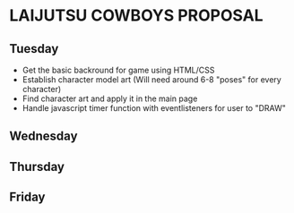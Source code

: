 # LAIJUTSU COWBOYS PROPOSAL

## Tuesday

- Get the basic backround for game using HTML/CSS
- Establish character model art (Will need around 6-8 "poses" for every character)
- Find character art and apply it in the main page
- Handle javascript timer function with eventlisteners for user to "DRAW"

## Wednesday


## Thursday

## Friday
